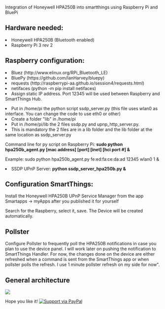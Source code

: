 Integration of Honeywell HPA250B into smartthings using Raspberry Pi and BluePi

<h2>Hardware needed:</h2>
<p>
<li> Honeywell HPA250B (Bluetooth enabled)</li>
<li> Raspberry Pi 3 rev 2 </li>
</p>
<p></p>
<p></p>
<h2>Raspberry configuration:</h2>
<p>
<li>Bluez (http://www.elinux.org/RPi_Bluetooth_LE)</li>
<li>BluePy (https://github.com/IanHarvey/bluepy)</li>
<li>requests (http://raspberrypi-aa.github.io/session4/requests.html)</li>
<li>netifaces (python -m pip install netifaces)  
<li>Assign static IP address. Port 12345 will be used between Raspberry and SmartThings Hub.</li>
</p>

<li>Put in /home/pi the python script ssdp_server.py (this file uses wlan0 as interface. You can change the code to use eth0 or other)</li>
<li>Create a folder "lib" in /home/pi</li>
<li>Put in /home/pi/lib the 2 files ssdp.py and upnp_http_server.py.</li>
<li>This is mandatory the 2 files are in a lib folder and the lib folder at the same location as ssdp_server.py </li>

<p>Command line for py script on Raspberry Pi: <b>sudo python hpa250b_agent.py [mac address] [port] [inet] [hci port #] &</b>
</p>
<p> Example: sudo python hpa250b_agent.py fe:ed:fa:ce:da:ad 12345 wlan0 1 &
</p>
<li>SSDP UPnP Server: <b>python ssdp_server_hpa250b.py &</b></li>
<h2>Configuration SmartThings:</h2>
<p>Install the Honeywell HPA250B UPnP Service Manager from the app Smartapps -> myApps after you published it for yourself</p>
<p>Search for the Raspberry, select it, save. The Device will be created automatically.</p>
<p></p>
<h2> Pollster</h2>
<p>Configure Pollster to frequently poll the HPA250B notifications in case you plan to use the device panel. I will work later on pushing the notification to SmartThings Handler. For now, the changes done on the device are either refreshed when a command is sent from the SmartThings app or when pollster polls the refresh. I use 1 minute pollster refresh on my side for now".

<h2> General architecture </h2>
<img src=https://github.com/philippeportesppo/Honeywell_HPA250B_SmartThings/blob/master/HPA250B.png>

Hope you like it!
[![Support via PayPal](https://cdn.rawgit.com/twolfson/paypal-github-button/1.0.0/dist/button.svg)](https://www.paypal.me/philippeportesppo)
